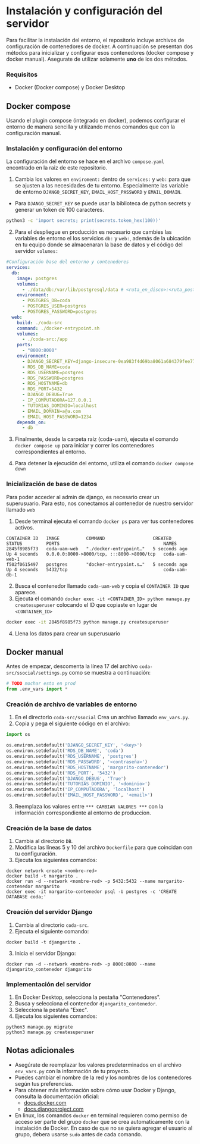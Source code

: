 # Instalación y configuración del servidor
Para facilitar la instalación del entorno, el repositorio incluye archivos de configuración de contenedores de docker. A continuación se presentan dos métodos para inicializar y configurar esos contenedores (docker compose y docker manual). Asegurate de utilizar solamente **uno** de los dos métodos.
### Requisitos

- Docker (Docker compose) y Docker Desktop 


## Docker compose
Usando el plugin compose (integrado en docker), podemos configurar el entorno de manera sencilla y utilizando menos comandos que con la configuración manual. 

### Instalación y configuración del entorno
La configuración del entorno se hace en el archivo `compose.yaml` encontrado en la raiz de este repositorio.

1. Cambia los valores en `enviroment:` dentro de `services:` y `web:` para que se ajusten a las necesidades de tu entorno. Especialmente las variable de entorno `DJANGO_SECRET_KEY`,  `EMAIL_HOST_PASSWORD` y `EMAIL_DOMAIN`.
- Para `DJANGO_SECRET_KEY` se puede usar la biblioteca de python secrets y generar un token de 100 caracteres.
```sh
python3 -c 'import secrets; print(secrets.token_hex(100))'
```

2. Para el despliegue en producción es necesario que cambies las variables de entorno el los servicios `db:` y `web:`, además de la ubicación en tu equipo donde se almacenaran la base de datos y el código del servidor `volumes:`
```yaml
#Configuración base del entorno y contenedores
services:
  db:
    image: postgres
    volumes: 
      - ./data/db:/var/lib/postgresql/data # <ruta_en_disco>:<ruta_postgres_contenedor(no cambiar)>
    environment:
      - POSTGRES_DB=coda
      - POSTGRES_USER=postgres
      - POSTGRES_PASSWORD=postgres
  web:
    build: ./coda-src
    command: ./docker-entrypoint.sh
    volumes:
      - ./coda-src:/app
    ports:
      - "8000:8000"
    environment:
      - DJANGO_SECRET_KEY=django-insecure-0ea983f4d69ba8061a684379fee776c5118e0a16aa305c153a
      - RDS_DB_NAME=coda
      - RDS_USERNAME=postgres
      - RDS_PASSWORD=postgres
      - RDS_HOSTNAME=db
      - RDS_PORT=5432
      - DJANGO_DEBUG=True
      - IP_COMPUTADORA=127.0.0.1
      - TUTORIAS_DOMINIO=localhost
      - EMAIL_DOMAIN=a@a.com
      - EMAIL_HOST_PASSWORD=1234
    depends_on:
      - db
``` 
3. Finalmente, desde la carpeta raíz (coda-uam), ejecuta el comando `docker compose up` para iniciar y correr los contenedores correspondientes al entorno.

4. Para detener la ejecución del entorno, utiliza el comando `docker compose down`

### Inicialización de base de datos
Para poder acceder al admin de django, es necesario crear un superusuario. Para esto, nos conectamos al contenedor de nuestro servidor llamado `web` 

1. Desde terminal ejecuta el comando `docker ps` para ver tus contenedores activos.
```
CONTAINER ID   IMAGE          COMMAND                  CREATED         STATUS         PORTS                                       NAMES
2845f8985f73   coda-uam-web   "./docker-entrypoint…"   5 seconds ago   Up 4 seconds   0.0.0.0:8000->8000/tcp, :::8000->8000/tcp   coda-uam-web-1
f502f0615497   postgres       "docker-entrypoint.s…"   5 seconds ago   Up 4 seconds   5432/tcp                                    coda-uam-db-1
```
2. Busca el contenedor llamado `coda-uam-web` y copia el `CONTAINER ID` que aparece.
3. Ejecuta el comando `docker exec -it <CONTAINER_ID> python manage.py createsuperuser` colocando el ID que copiaste en lugar de `<CONTAINER_ID>`
```sh
docker exec -it 2845f8985f73 python manage.py createsuperuser
```
4. Llena los datos para crear un superusuario


## Docker manual
Antes de empezar, descomenta la línea 17 del archivo `coda-src/ssocial/settings.py` como se muestra a continuación:
```python
# TODO mochar esto en prod
from .env_vars import *
```

### Creación de archivo de variables de entorno

1. En el directorio `coda-src/ssocial` Crea un archivo llamado `env_vars.py`.
2. Copia y pega el siguiente código en el archivo:

```python
import os

os.environ.setdefault('DJANGO_SECRET_KEY', '<key>')
os.environ.setdefault('RDS_DB_NAME', 'coda')
os.environ.setdefault('RDS_USERNAME', 'postgres')
os.environ.setdefault('RDS_PASSWORD', '<contraseña>')
os.environ.setdefault('RDS_HOSTNAME', 'margarito-contenedor')
os.environ.setdefault('RDS_PORT', '5432')
os.environ.setdefault('DJANGO_DEBUG', 'True')
os.environ.setdefault('TUTORIAS_DOMINIO', '<dominio>')
os.environ.setdefault('IP_COMPUTADORA', 'localhost')
os.environ.setdefault('EMAIL_HOST_PASSWORD', '<email>')
```
3. Reemplaza los valores entre `*** CAMBIAR VALORES ***` con la información correspondiente al entorno de produccion.


### Creación de la base de datos

1. Cambia al directorio `DB`.
2. Modifica las líneas 5 y 10 del archivo `Dockerfile` para que coincidan con tu configuración.
3. Ejecuta los siguientes comandos:

```
docker network create <nombre-red>
docker build -t margarito .
docker run -d --network <nombre-red> -p 5432:5432 --name margarito-contenedor margarito
docker exec -it margarito-contenedor psql -U postgres -c 'CREATE DATABASE coda;'
```

### Creación del servidor Django

1. Cambia al directorio `coda-src`.
2. Ejecuta el siguiente comando:

```
docker build -t djangarito .
```

3. Inicia el servidor Django:

```
docker run -d --network <nombre-red> -p 8000:8000 --name djangarito_contenedor djangarito
```

### Implementación del servidor

1. En Docker Desktop, selecciona la pestaña "Contenedores".
2. Busca y selecciona el contenedor `djangarito_contenedor`.
3. Selecciona la pestaña "Exec".
4. Ejecuta los siguientes comandos:

```
python3 manage.py migrate
python3 manage.py createsuperuser
```

## Notas adicionales

* Asegúrate de reemplazar los valores predeterminados en el archivo `env_vars.py` con la información de tu proyecto.
* Puedes cambiar el nombre de la red y los nombres de los contenedores según tus preferencias.
* Para obtener más información sobre cómo usar Docker y Django, consulta la documentación oficial:
    * [docs.docker.com](https://docs.docker.com/)
    * [docs.djangoproject.com](https://docs.djangoproject.com/en/4.2/)
* En linux, los comandos `docker` en terminal requieren como permiso de acceso ser parte del grupo `docker` que se crea automaticamente con la instalación de Docker. En caso de que no se quiera agregar el usuario al grupo, debera usarse `sudo` antes de cada comando.